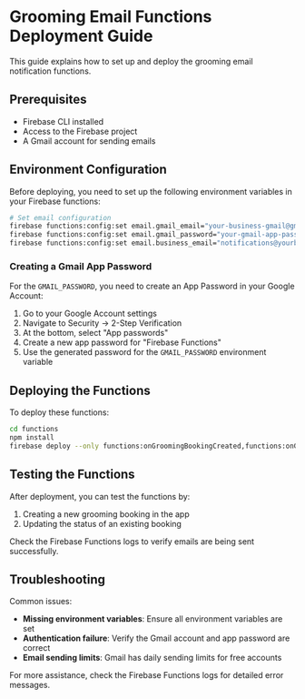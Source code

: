 # Grooming Email Functions Deployment Guide

This guide explains how to set up and deploy the grooming email notification functions.

## Prerequisites

- Firebase CLI installed
- Access to the Firebase project
- A Gmail account for sending emails

## Environment Configuration

Before deploying, you need to set up the following environment variables in your Firebase functions:

```bash
# Set email configuration
firebase functions:config:set email.gmail_email="your-business-gmail@gmail.com"
firebase functions:config:set email.gmail_password="your-gmail-app-password"
firebase functions:config:set email.business_email="notifications@yourbusiness.com"
```

### Creating a Gmail App Password

For the `GMAIL_PASSWORD`, you need to create an App Password in your Google Account:

1. Go to your Google Account settings
2. Navigate to Security → 2-Step Verification
3. At the bottom, select "App passwords"
4. Create a new app password for "Firebase Functions"
5. Use the generated password for the `GMAIL_PASSWORD` environment variable

## Deploying the Functions

To deploy these functions:

```bash
cd functions
npm install
firebase deploy --only functions:onGroomingBookingCreated,functions:onGroomingBookingUpdated
```

## Testing the Functions

After deployment, you can test the functions by:

1. Creating a new grooming booking in the app
2. Updating the status of an existing booking

Check the Firebase Functions logs to verify emails are being sent successfully.

## Troubleshooting

Common issues:

- **Missing environment variables**: Ensure all environment variables are set
- **Authentication failure**: Verify the Gmail account and app password are correct
- **Email sending limits**: Gmail has daily sending limits for free accounts

For more assistance, check the Firebase Functions logs for detailed error messages. 